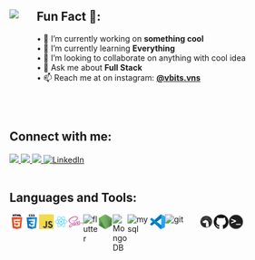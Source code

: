 
## Fun Fact 🎈: <img align="left" height="150" src="giphy%20(2).gif" style="margin-right: 2rem;height:200px">

• 🔭 I’m currently working on <b>something cool</b> <br/>
• 🌱 I’m currently learning <b>Everything</b><br/>
• 👯 I’m looking to collaborate on anything with cool idea<br/>
• 💬 Ask me about <b>Full Stack</b><br/>
• 📫 Reach me at on instagram: <a href="https://www.instagram.com/vijaybahadurvns"><b>@vbits.vns</b></a><br/>
</span>

<br />
<br />

## **Connect with me:**

<p>
<a href="https://www.github.com/vbitsvns"> 
    <img src="https://github.githubassets.com/images/modules/logos_page/Octocat.png"  width="47"/>
</a>
<a href="https://www.instagram.com/vijaybahadurvns"> 
    <img src="https://cdn-icons-png.flaticon.com/512/174/174855.png" width="30"/>
</a>
<a href="https://www.facebook.com/vijaybahadurvns"> 
    <img src="https://upload.wikimedia.org/wikipedia/commons/thumb/5/51/Facebook_f_logo_%282019%29.svg/1200px-Facebook_f_logo_%282019%29.svg.png" width="30"/>
</a>
<a  href="https://www.linkedin.com/company/vijaybahadurvns/">
    <img  alt="LinkedIn" src="https://play-lh.googleusercontent.com/kMofEFLjobZy_bCuaiDogzBcUT-dz3BBbOrIEjJ-hqOabjK8ieuevGe6wlTD15QzOqw" width="30" />
</a>
<!-- <a href="https://discord.gg/TTsSYUJzDa"> 
    <img src="https://cdn-icons-png.flaticon.com/512/2111/2111370.png"  width="35"/>
</a>
<a href="https://codepen.io/hicoders"> 
    <img src="https://cdn.iconscout.com/icon/free/png-256/social-243-96758.png" width="30" />
</a> -->

<br />
<br />

## **Languages and Tools:**

[<img align="left" alt="html5" width="26px" src="https://raw.githubusercontent.com/github/explore/80688e429a7d4ef2fca1e82350fe8e3517d3494d/topics/html/html.png" />][repo]

[<img align="left" alt="CSS3" width="26px" src="https://raw.githubusercontent.com/github/explore/80688e429a7d4ef2fca1e82350fe8e3517d3494d/topics/css/css.png" />][repo]

[<img align="left" alt="JavaScript" width="26px" src="https://raw.githubusercontent.com/github/explore/80688e429a7d4ef2fca1e82350fe8e3517d3494d/topics/javascript/javascript.png" />][repo]

[<img align="left" alt="react" width="26px" src="https://raw.githubusercontent.com/github/explore/80688e429a7d4ef2fca1e82350fe8e3517d3494d/topics/react/react.png" />][repo]

[<img align="left" alt="sass" width="26px" src="https://raw.githubusercontent.com/github/explore/80688e429a7d4ef2fca1e82350fe8e3517d3494d/topics/sass/sass.png" />][repo]

[<img align="left" alt="flutter" width="26px" src="https://storage.googleapis.com/cms-storage-bucket/4fd0db61df0567c0f352.png" />][repo]  
  
[<img align="left" alt="Node.js" width="26px" src="https://raw.githubusercontent.com/github/explore/80688e429a7d4ef2fca1e82350fe8e3517d3494d/topics/nodejs/nodejs.png" />][repo]

[<img align="left" alt="MongoDB" width="26px" src="https://www.mongodb.com/assets/images/global/favicon.ico" />][repo]

[<img align="left" alt="mysql" width="40px" src="https://labs.mysql.com/common/logos/mysql-logo.svg?v2" />][repo]

[<img align="left" alt="Visual Studio Code" width="26px" src="https://raw.githubusercontent.com/github/explore/80688e429a7d4ef2fca1e82350fe8e3517d3494d/topics/visual-studio-code/visual-studio-code.png" />][repo]

[<img align="left" alt="git" width="60" src="https://git-scm.com/images/logo@2x.png" />][repo]

[<img align="left" alt="deno" width="26px" src="https://raw.githubusercontent.com/github/explore/361e2821e2dea67711cde99c9c40ed357061cf27/topics/deno/deno.png" />][repo]

[<img align="left" alt="GitHub" width="26px" src="https://raw.githubusercontent.com/github/explore/78df643247d429f6cc873026c0622819ad797942/topics/github/github.png" />][repo]

[<img align="left" alt="html5" width="26px" src="https://raw.githubusercontent.com/github/explore/80688e429a7d4ef2fca1e82350fe8e3517d3494d/topics/terminal/terminal.png" />][repo]


<br />

[repo]: https://github.com/vbitsvns?tab=repositories

</p>

<!-- ![](https://github-readme-stats.vercel.app/api/top-langs/?username=hicodersofficial)
<img src="https://komarev.com/ghpvc/?username=hicodersofficial" alt="hicodersofficial" /> -->
